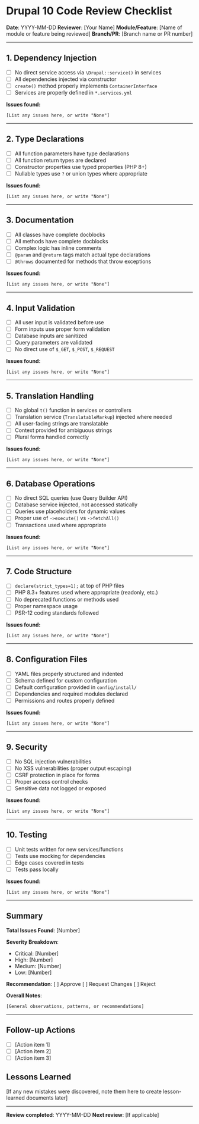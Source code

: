 # Drupal 10 Code Review Checklist

**Date**: YYYY-MM-DD
**Reviewer**: [Your Name]
**Module/Feature**: [Name of module or feature being reviewed]
**Branch/PR**: [Branch name or PR number]

---

## 1. Dependency Injection
- [ ] No direct service access via `\Drupal::service()` in services
- [ ] All dependencies injected via constructor
- [ ] `create()` method properly implements `ContainerInterface`
- [ ] Services are properly defined in `*.services.yml`

**Issues found:**
```
[List any issues here, or write "None"]
```

---

## 2. Type Declarations
- [ ] All function parameters have type declarations
- [ ] All function return types are declared
- [ ] Constructor properties use typed properties (PHP 8+)
- [ ] Nullable types use `?` or union types where appropriate

**Issues found:**
```
[List any issues here, or write "None"]
```

---

## 3. Documentation
- [ ] All classes have complete docblocks
- [ ] All methods have complete docblocks
- [ ] Complex logic has inline comments
- [ ] `@param` and `@return` tags match actual type declarations
- [ ] `@throws` documented for methods that throw exceptions

**Issues found:**
```
[List any issues here, or write "None"]
```

---

## 4. Input Validation
- [ ] All user input is validated before use
- [ ] Form inputs use proper form validation
- [ ] Database inputs are sanitized
- [ ] Query parameters are validated
- [ ] No direct use of `$_GET`, `$_POST`, `$_REQUEST`

**Issues found:**
```
[List any issues here, or write "None"]
```

---

## 5. Translation Handling
- [ ] No global `t()` function in services or controllers
- [ ] Translation service (`TranslatableMarkup`) injected where needed
- [ ] All user-facing strings are translatable
- [ ] Context provided for ambiguous strings
- [ ] Plural forms handled correctly

**Issues found:**
```
[List any issues here, or write "None"]
```

---

## 6. Database Operations
- [ ] No direct SQL queries (use Query Builder API)
- [ ] Database service injected, not accessed statically
- [ ] Queries use placeholders for dynamic values
- [ ] Proper use of `->execute()` vs `->fetchAll()`
- [ ] Transactions used where appropriate

**Issues found:**
```
[List any issues here, or write "None"]
```

---

## 7. Code Structure
- [ ] `declare(strict_types=1);` at top of PHP files
- [ ] PHP 8.3+ features used where appropriate (readonly, etc.)
- [ ] No deprecated functions or methods used
- [ ] Proper namespace usage
- [ ] PSR-12 coding standards followed

**Issues found:**
```
[List any issues here, or write "None"]
```

---

## 8. Configuration Files
- [ ] YAML files properly structured and indented
- [ ] Schema defined for custom configuration
- [ ] Default configuration provided in `config/install/`
- [ ] Dependencies and required modules declared
- [ ] Permissions and routes properly defined

**Issues found:**
```
[List any issues here, or write "None"]
```

---

## 9. Security
- [ ] No SQL injection vulnerabilities
- [ ] No XSS vulnerabilities (proper output escaping)
- [ ] CSRF protection in place for forms
- [ ] Proper access control checks
- [ ] Sensitive data not logged or exposed

**Issues found:**
```
[List any issues here, or write "None"]
```

---

## 10. Testing
- [ ] Unit tests written for new services/functions
- [ ] Tests use mocking for dependencies
- [ ] Edge cases covered in tests
- [ ] Tests pass locally

**Issues found:**
```
[List any issues here, or write "None"]
```

---

## Summary

**Total Issues Found**: [Number]

**Severity Breakdown**:
- Critical: [Number]
- High: [Number]
- Medium: [Number]
- Low: [Number]

**Recommendation**: [ ] Approve [ ] Request Changes [ ] Reject

**Overall Notes**:
```
[General observations, patterns, or recommendations]
```

---

## Follow-up Actions
- [ ] [Action item 1]
- [ ] [Action item 2]
- [ ] [Action item 3]

## Lessons Learned
[If any new mistakes were discovered, note them here to create lesson-learned documents later]

---
**Review completed**: YYYY-MM-DD
**Next review**: [If applicable]
